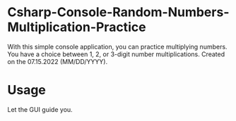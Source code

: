 # Csharp-Console-Random-Numbers-Multiplication-Practice
With this simple console application, you can practice multiplying numbers. You have a choice between 1, 2, or 3-digit number multiplications. Created on the 07.15.2022 (MM/DD/YYYY).

# Usage
Let the GUI guide you.
